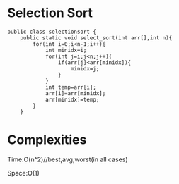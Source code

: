 # Selection Sort

```
public class selectionsort {
    public static void select_sort(int arr[],int n){
        for(int i=0;i<n-1;i++){
            int minidx=i;
            for(int j=i;j<n;j++){
                if(arr[j]<arr[minidx]){
                    minidx=j;
                }
            }
            int temp=arr[i];
            arr[i]=arr[minidx];
            arr[minidx]=temp;
        }
    }
```

# Complexities

Time:O(n^2)//best,avg,worst(in all cases)

Space:O(1)
